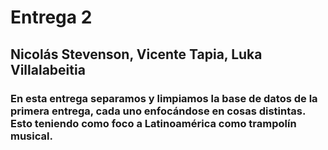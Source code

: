 # Entrega 2

## Nicolás Stevenson, Vicente Tapia, Luka Villalabeitia

### En esta entrega separamos y limpiamos la base de datos de la primera entrega, cada uno enfocándose en cosas distintas. Esto teniendo como foco a Latinoamérica como trampolín musical.